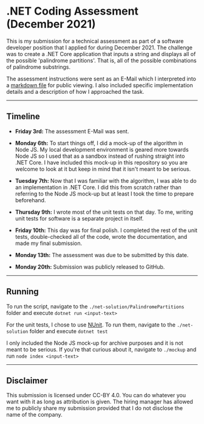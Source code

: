 # .NET Coding Assessment (December 2021)

This is my submission for a technical assessment as part of a software developer position that I applied for during December 2021. The challenge was to create a .NET Core application that inputs a string and displays all of the possible 'palindrome partitions'. That is, all of the possible combinations of palindrome substrings.

The assessment instructions were sent as an E-Mail which I interpreted into a [markdown file](./instructions.md) for public viewing. I also included specific implementation details and a description of how I approached the task.

---

## Timeline

* **Friday 3rd:** The assessment E-Mail was sent.

* **Monday 6th:** To start things off, I did a mock-up of the algorithm in Node JS. My local development environment is geared more towards Node JS so I used that as a sandbox instead of rushing straight into .NET Core. I have included this mock-up in this repository so you are welcome to look at it but keep in mind that it isn't meant to be serious.

* **Tuesday 7th:** Now that I was familiar with the algorithm, I was able to do an implementation in .NET Core. I did this from scratch rather than referring to the Node JS mock-up but at least I took the time to prepare beforehand.

* **Thursday 9th:** I wrote most of the unit tests on that day. To me, writing unit tests for software is a separate project in itself.

* **Friday 10th:** This day was for final polish. I completed the rest of the unit tests, double-checked all of the code, wrote the documentation, and made my final submission.

* **Monday 13th:** The assessment was due to be submitted by this date.

* **Monday 20th:** Submission was publicly released to GitHub.

---

## Running

To run the script, navigate to the `./net-solution/PalindromePartitions` folder and execute `dotnet run <input-text>`

For the unit tests, I chose to use [NUnit](https://docs.microsoft.com/en-us/dotnet/core/testing/unit-testing-with-nunit). To run them, navigate to the `./net-solution` folder and execute `dotnet test`

I only included the Node JS mock-up for archive purposes and it is not meant to be serious. If you're that curious about it, navigate to `./mockup` and run `node index <input-text>`

---

## Disclaimer

This submission is licensed under CC-BY 4.0. You can do whatever you want with it as long as attribution is given. The hiring manager has allowed me to publicly share my submission provided that I do not disclose the name of the company.





